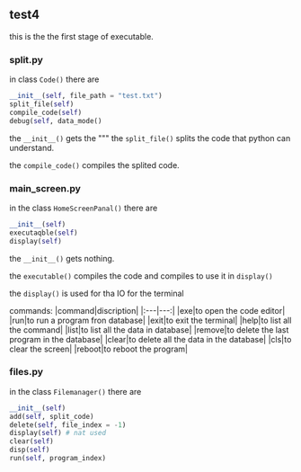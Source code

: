 ## test4
this is the the first stage of executable.
### split.py
in class `Code()` there are
```python
__init__(self, file_path = "test.txt")
split_file(self)
compile_code(self)
debug(self, data_mode()
```
the `__init__()` gets the """
the `split_file()` splits the code that python can understand.

the `compile_code()` compiles the splited code.
### main_screen.py
in the class `HomeScreenPanal()` there are
```python
__init__(self)
executaqble(self)
display(self)
```
the `__init__()` gets nothing.

the `executable()` compiles the code and compiles to use it in `display()`

the `display()` is used for tha IO for the terminal

commands:
|command|discription|
|:---|---:|
|exe|to open the code editor|
|run|to run a program fron database|
|exit|to exit the terminal|
|help|to list all the command|
|list|to list all the data in database|
|remove|to delete the last program in the database|
|clear|to delete all the data in the database|
|cls|to clear the screen|
|reboot|to reboot the program|
### files.py
in the class `Filemanager()` there are
```python
__init__(self)
add(self, split_code)
delete(self, file_index = -1)
display(self) # nat used
clear(self)
disp(self)
run(self, program_index)
```
